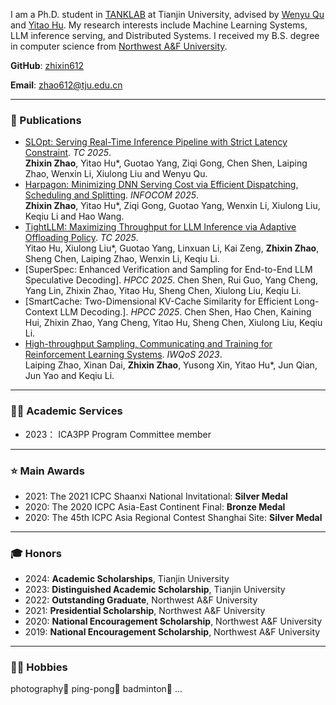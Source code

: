 I am a Ph.D. student in [TANKLAB](http://www.tjutanklab.com/) at Tianjin University, advised by [Wenyu Qu](http://cic.tju.edu.cn/faculty/wyqu/index.html) and [Yitao Hu](http://sugartom.com/). My research interests include Machine Learning Systems, LLM inference serving, and Distributed Systems. I received my B.S. degree in computer science from [Northwest A&F University](https://www.nwafu.edu.cn).

**GitHub**: [zhixin612](https://github.com/zhixin612)

**Email**: [zhao612@tju.edu.cn](mailto:zhao612@tju.edu.cn)

---
### 📑 Publications

* [SLOpt: Serving Real-Time Inference Pipeline with Strict Latency Constraint](https://doi.org/10.1109/TC.2025.3528125). _TC 2025_.  
  **Zhixin Zhao**, Yitao Hu*, Guotao Yang, Ziqi Gong, Chen Shen, Laiping Zhao, Wenxin Li, Xiulong Liu and Wenyu Qu. 
* [Harpagon: Minimizing DNN Serving Cost via Efficient Dispatching, Scheduling and Splitting](https://doi.org/10.1109/INFOCOM55648.2025.11044536). _INFOCOM 2025_.  
  **Zhixin Zhao**, Yitao Hu*, Ziqi Gong, Guotao Yang, Wenxin Li, Xiulong Liu, Keqiu Li and Hao Wang. 
* [TightLLM: Maximizing Throughput for LLM Inference via Adaptive Offloading Policy](https://doi.org/10.1109/TC.2025.3558009). _TC 2025_.  
  Yitao Hu, Xiulong Liu*, Guotao Yang, Linxuan Li, Kai Zeng, **Zhixin Zhao**, Sheng Chen, Laiping Zhao, Wenxin Li, Keqiu Li.
* [SuperSpec: Enhanced Verification and Sampling for End-to-End LLM Speculative Decoding]. _HPCC 2025_.
  Chen Shen, Rui Guo, Yang Cheng, Yang Lin, Zhixin Zhao, Yitao Hu, Sheng Chen, Xiulong Liu, Keqiu Li.
* [SmartCache: Two-Dimensional KV-Cache Similarity for Efficient Long-Context LLM Decoding.]. _HPCC 2025_.
  Chen Shen, Hao Chen, Kaining Hui, Zhixin Zhao, Yang Cheng, Yitao Hu, Sheng Chen, Xiulong Liu, Keqiu Li.
* [High-throughput Sampling, Communicating and Training for Reinforcement Learning Systems](https://ieeexplore.ieee.org/document/10188703). _IWQoS 2023_.  
  Laiping Zhao, Xinan Dai, **Zhixin Zhao**, Yusong Xin, Yitao Hu*, Jun Qian, Jun Yao and Keqiu Li.

---
### 👨‍🎓 Academic Services

* 2023： ICA3PP Program Committee member

---
### ⭐ Main Awards

* 2021: The 2021 ICPC Shaanxi National Invitational: **Silver Medal**
* 2020: The 2020 ICPC Asia-East Continent Final: **Bronze Medal**
* 2020: The 45th ICPC Asia Regional Contest Shanghai Site: **Silver Medal**

---
### 🎓 Honors 

* 2024: **Academic Scholarships**, Tianjin University
* 2023: **Distinguished Academic Scholarship**, Tianjin University
* 2022: **Outstanding Graduate**, Northwest A&F University
* 2021: **Presidential Scholarship**, Northwest A&F University
* 2020: **National Encouragement Scholarship**, Northwest A&F University
* 2019: **National Encouragement Scholarship**, Northwest A&F University

---
### 🏃‍♂️ Hobbies

photography📸  ping-pong🏓  badminton🏸 ...
